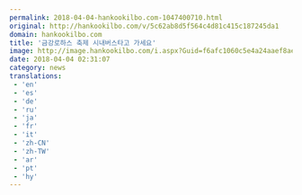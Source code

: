 ```yaml
---
permalink: 2018-04-04-hankookilbo.com-1047400710.html
original: http://hankookilbo.com/v/5c62ab8d5f564c4d81c415c187245da1
domain: hankookilbo.com
title: '금강로하스 축제 시내버스타고 가세요'
image: http://image.hankookilbo.com/i.aspx?Guid=f6afc1060c5e4a24aaef8ae1cee02aec&Month=201804&size=980
date: 2018-04-04 02:31:07
category: news
translations: 
 - 'en'
 - 'es'
 - 'de'
 - 'ru'
 - 'ja'
 - 'fr'
 - 'it'
 - 'zh-CN'
 - 'zh-TW'
 - 'ar'
 - 'pt'
 - 'hy'
---
```


